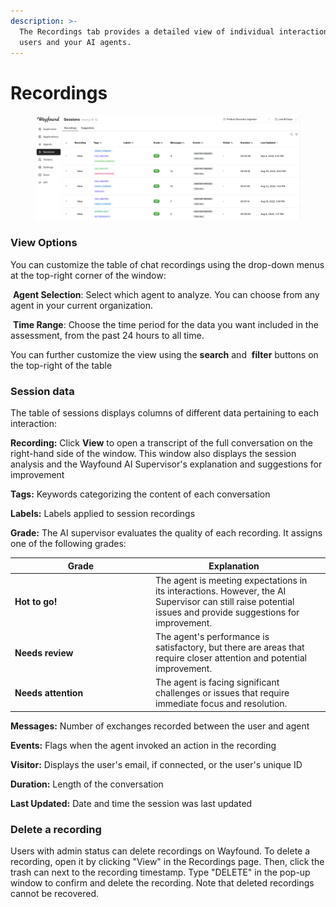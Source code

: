 ```yaml
---
description: >-
  The Recordings tab provides a detailed view of individual interactions between
  users and your AI agents.
---
```


# Recordings

<div data-full-width="false"><figure><img src="../.gitbook/assets/Untitled (1).png" alt=""><figcaption></figcaption></figure></div>

### View Options

You can customize the table of chat recordings using the drop-down menus at the top-right corner of the window:

<img src="../.gitbook/assets/Screenshot 2024-09-18 at 2.37.19 PM.png" alt="" data-size="line"> **Agent Selection**: Select which agent to analyze. You can choose from any agent in your current organization.

<img src="../.gitbook/assets/Screenshot 2024-09-18 at 2.37.38 PM.png" alt="" data-size="line"> **Time Range**: Choose the time period for the data you want included in the assessment, from the past 24 hours to all time.

You can further customize the view using the <img src="../.gitbook/assets/Screenshot 2024-09-18 at 2.35.20 PM.png" alt="" data-size="line">**search** and <img src="../.gitbook/assets/Screenshot 2024-09-18 at 2.36.40 PM.png" alt="" data-size="line"> **filter** buttons on the top-right of the table

### Session data

The table of sessions displays columns of different data pertaining to each interaction:

**Recording:** Click **View** to open a transcript of the full conversation on the right-hand side of the window. This window also displays the session analysis and the Wayfound AI Supervisor's explanation and suggestions for improvement

**Tags:** Keywords categorizing the content of each conversation

**Labels:** Labels applied to session recordings

**Grade:** The AI supervisor evaluates the quality of each recording. It assigns one of the following grades:

<table><thead><tr><th width="211">Grade</th><th>Explanation</th><th data-hidden></th></tr></thead><tbody><tr><td><img src="../.gitbook/assets/Screenshot 2024-11-18 at 11.16.46 AM.png" alt="" data-size="line"><strong>Hot to go!</strong></td><td>The agent is meeting expectations in its interactions. However, the AI Supervisor can still raise potential issues and provide suggestions for improvement.</td><td></td></tr><tr><td><img src="../.gitbook/assets/Screenshot 2024-11-18 at 11.22.03 AM.png" alt="" data-size="line"><strong>Needs review</strong></td><td>The agent's performance is satisfactory, but there are areas that require closer attention and potential improvement.</td><td></td></tr><tr><td><img src="../.gitbook/assets/Screenshot 2024-11-18 at 11.17.36 AM.png" alt="" data-size="line"><strong>Needs attention</strong></td><td>The agent is facing significant challenges or issues that require immediate focus and resolution.</td><td></td></tr></tbody></table>

**Messages:** Number of exchanges recorded between the user and agent

**Events:** Flags when the agent invoked an action in the recording

**Visitor:** Displays the user's email, if connected, or the user's unique ID

**Duration:** Length of the conversation

**Last Updated:** Date and time the session was last updated

### Delete a recording

Users with admin status can delete recordings on Wayfound. To delete a recording, open it by clicking "View" in the Recordings page. Then, click the trash can <img src="../.gitbook/assets/Screenshot 2025-02-23 at 9.15.50 PM.png" alt="" data-size="line">next to the recording timestamp. Type "DELETE" in the pop-up window to confirm and delete the recording. Note that deleted recordings cannot be recovered.
